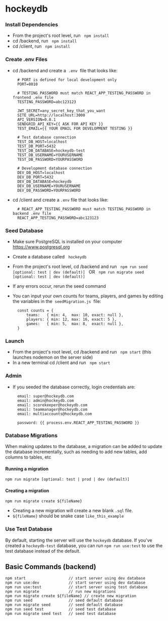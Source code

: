# hockeydb

<!-- CMD + Shift + V to view markdown file in VS code -->

### Install Dependencies
- From the project's root level, run &nbsp; `npm install`
- cd /backend, run &nbsp; `npm install`
- cd /client, run &nbsp; `npm install`


### Create .env Files
- cd /backend and create a &nbsp;`.env`&nbsp; file that looks like:

        # PORT is defined for local development only
        PORT=8010

        # TESTING_PASSWORD must match REACT_APP_TESTING_PASSWORD in frontend .env file
        TESTING_PASSWORD=abc123123

        JWT_SECRET=any_secret_key_that_you_want
        SITE_URL=http://localhost:3000
        API_VERSION=0.0.1
        SENDGRID_API_KEY={{ ASK FOR API KEY }}
        TEST_EMAIL={{ YOUR EMAIL FOR DEVELOPMENT TESTING }}

        # Test database connection
        TEST_DB_HOST=localhost
        TEST_DB_PORT=5432
        TEST_DB_DATABASE=hockeydb-test
        TEST_DB_USERNAME=YOURUSERNAME
        TEST_DB_PASSWORD=YOURPASSWORD

        # Development database connection
        DEV_DB_HOST=localhost
        DEV_DB_PORT=5432
        DEV_DB_DATABASE=hockeydb
        DEV_DB_USERNAME=YOURUSERNAME
        DEV_DB_PASSWORD=YOURPASSWORD

- cd /client and create a `.env` file that looks like:

        # REACT_APP_TESTING_PASSWORD must match TESTING_PASSWORD in backend .env file
        REACT_APP_TESTING_PASSWORD=abc123123

### Seed Database
- Make sure PostgreSQL is installed on your computer https://www.postgresql.org
- Create a database called &nbsp; `hockeydb`
- From the project's root level, cd /backend and run &nbsp; `npm run seed  [optional: test | dev (default)]` &nbsp; OR &nbsp; `npm run migrate seed  [optional: test | dev (default)]`
- If any errors occur, rerun the seed command
- You can input your own counts for teams, players, and games by editing the variables in the &nbsp;`seedMigration.js`&nbsp; file:
        
        const counts = {
            teams:   { min: 4,  max: 10, exact: null },
            players: { min: 12, max: 16, exact: 5 },
            games:   { min: 5,  max: 8,  exact: null },  
        }

### Launch
- From the project's root level, cd /backend and run &nbsp; `npm start` (this launches nodemon on the server side)
- In a new terminal cd /client and run &nbsp; `npm start`

### Admin
- If you seeded the database correctly, login credentials are:
        
        email: super@hockeydb.com
        email: admin@hockeydb.com
        email: scorekeeper@hockeydb.com
        email: teammanager@hockeydb.com
        email: multiaccounts@hockeydb.com

        password: {{ process.env.REACT_APP_TESTING_PASSWORD }}


### Database Migrations
When making updates to the database, a migration can be added to update the database incrementally, such as needing to add new tables, add columns to tables, etc

#### Running a migration

`npm run migrate [optional: test | prod | dev (default)]`

#### Creating a migration

`npm run migrate create ${fileName}`

- Creating a new migration will create a new blank `.sql` file.
- `${fileName}` should be snake case `like_this_example`

### Use Test Database
By default, starting the server will use the `hockeydb` database. If you've created a `hockeydb-test` database, you can run `npm run use:test` to use the test database instead of the default.


## Basic Commands (backend)

    npm start                   // start server using dev database
    npm run use:dev             // start server using dev database
    npm run use:test            // start server using test database
    npm run migrate             // run new migrations
    npm run migrate create ${fileName} // create new migration
    npm run seed                // seed default database
    npm run migrate seed        // seed default database
    npm run seed test           // seed test database
    npm run migrate seed test   // seed test database

